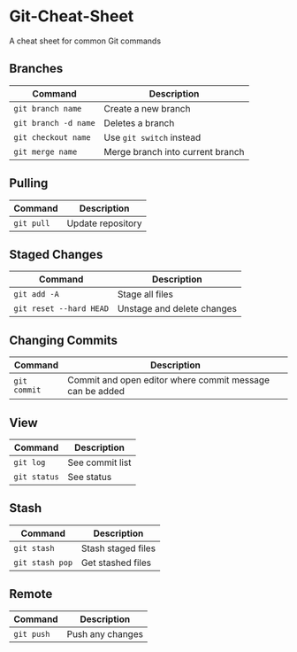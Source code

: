 # Git-Cheat-Sheet
A cheat sheet for common Git commands

## Branches
| Command              | Description                      |
| -------------------- | -------------------------------- |
| `git branch name`    | Create a new branch              |
| `git branch -d name` | Deletes a branch                 |
| `git checkout name`  | Use `git switch` instead         |
| `git merge name`     | Merge branch into current branch |

## Pulling
| Command    | Description       |
| ---------- | ----------------- |
| `git pull` | Update repository |

## Staged Changes
| Command                 | Description                |
| ----------------------- | -------------------------- |
| `git add -A`            | Stage all files            |
| `git reset --hard HEAD` | Unstage and delete changes |

## Changing Commits
| Command      | Description                                              |
| ------------ | -------------------------------------------------------- |
| `git commit` | Commit and open editor where commit message can be added |

## View
| Command      | Description     |
| ------------ | --------------- |
| `git log`    | See commit list |
| `git status` | See status      |

## Stash
| Command         | Description        |
| --------------- | ------------------ |
| `git stash`     | Stash staged files |
| `git stash pop` | Get stashed files  |

## Remote
| Command    | Description      |
| ---------- | ---------------- |
| `git push` | Push any changes |